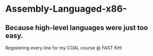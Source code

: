 # Assembly-Languaged-x86-
## Because high-level languages were just too easy.

Registering every line for my COAL course @ FAST KHI
